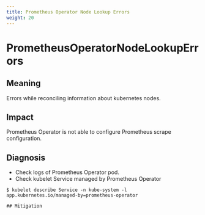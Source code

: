 ```yaml
---
title: Prometheus Operator Node Lookup Errors
weight: 20
---
```


# PrometheusOperatorNodeLookupErrors

## Meaning

Errors while reconciling information about kubernetes nodes.

## Impact

Prometheus Operator is not able to configure Prometheus scrape configuration.

## Diagnosis

- Check logs of Prometheus Operator pod.
- Check kubelet Service managed by Prometheus Operator
```shell
$ kubelet describe Service -n kube-system -l app.kubernetes.io/managed-by=prometheus-operator

## Mitigation
